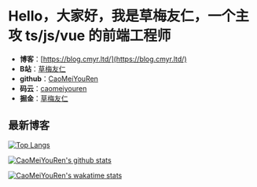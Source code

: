 # Hello，大家好，我是草梅友仁，一个主攻 ts/js/vue 的前端工程师

-   **博客**：[https://blog.cmyr.ltd/](https://blog.cmyr.ltd/)
-   **B站**：[草梅友仁](https://space.bilibili.com/10822025)
-   **github**：[CaoMeiYouRen](https://github.com/CaoMeiYouRen)
-   **码云**：[caomeiyouren](https://gitee.com/caomeiyouren)
-   **掘金**：[草梅友仁](https://juejin.cn/user/3043088413495815)

## 最新博客

<!-- BLOG_START -->
<!-- BLOG_END -->

[![Top Langs](https://github-readme-stats.vercel.app/api/top-langs/?username=CaoMeiYouRen)](https://github.com/anuraghazra/github-readme-stats)

[![CaoMeiYouRen's github stats](https://github-readme-stats.vercel.app/api?username=CaoMeiYouRen)](https://github.com/anuraghazra/github-readme-stats)

[![CaoMeiYouRen's wakatime stats](https://github-readme-stats.vercel.app/api/wakatime?username=CaoMeiYouRen)](https://github.com/anuraghazra/github-readme-stats)

